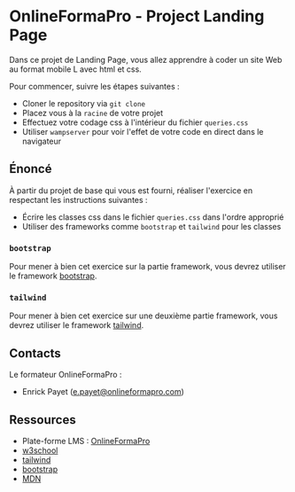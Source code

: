 # OnlineFormaPro - Project Landing Page

Dans ce projet de Landing Page, vous allez apprendre à coder un site Web au format mobile L avec html et css.

Pour commencer, suivre les étapes suivantes :

- Cloner le repository via `git clone`
- Placez vous à la `racine` de votre projet
- Effectuez votre codage css à l'intérieur du fichier `queries.css`
- Utiliser `wampserver` pour voir l'effet de votre code en direct dans le navigateur

## Énoncé

À partir du projet de base qui vous est fourni, réaliser l'exercice en respectant les instructions suivantes :

- Écrire les classes css dans le fichier `queries.css` dans l'ordre approprié
- Utiliser des frameworks comme `bootstrap` et `tailwind` pour les classes

### `bootstrap`

Pour mener à bien cet exercice sur la partie framework, vous devrez utiliser le framework [bootstrap](https://getbootstrap.com/docs/5.0/getting-started/introduction/).

### `tailwind`

Pour mener à bien cet exercice sur une deuxième partie framework, vous devrez utiliser le framework [tailwind](https://tailwindcss.com/).

## Contacts

Le formateur OnlineFormaPro :

- Enrick Payet (e.payet@onlineformapro.com)

## Ressources

- Plate-forme LMS : [OnlineFormaPro](https://vos-competences.com/)
- [w3school](https://www.w3schools.com/)
- [tailwind](https://tailwindcss.com/)
- [bootstrap](https://getbootstrap.com/)
- [MDN](https://developer.mozilla.org/fr/)
